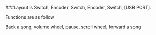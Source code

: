 ###Layout is Switch, Encoder, Switch, Encoder, Switch, [USB PORT].

Functions are as follow

Back a song, volume wheel, pause, scroll wheel, forward a song
